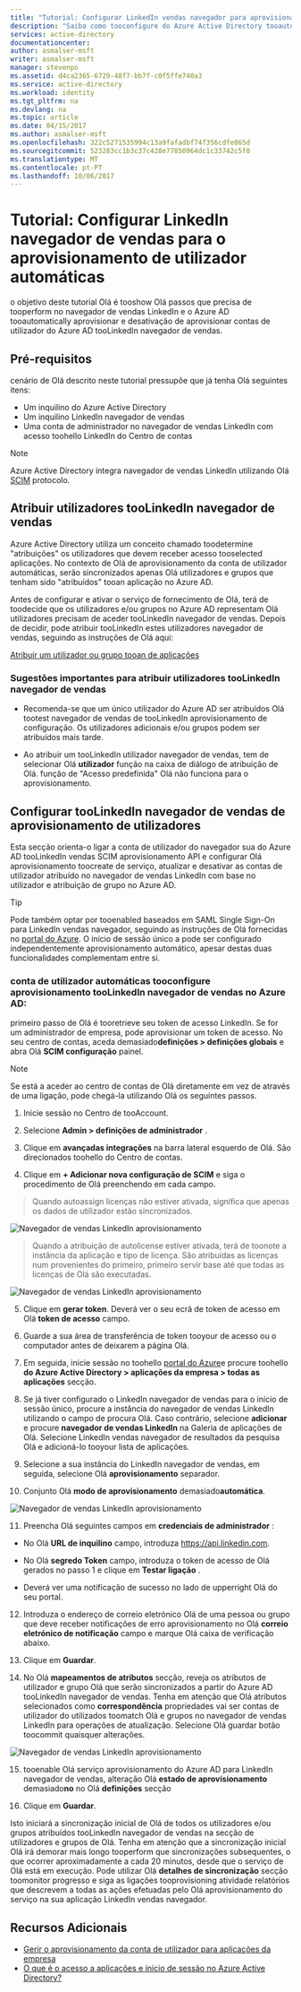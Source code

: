 ```yaml
---
title: "Tutorial: Configurar LinkedIn vendas navegador para aprovisionamento de utilizadores automática no Azure Active Directory | Microsoft Docs"
description: "Saiba como tooconfigure do Azure Active Directory tooautomatically aprovisionar e aprovisionar desativação do utilizador contas tooLinkedIn navegador de vendas."
services: active-directory
documentationcenter: 
author: asmalser-msft
writer: asmalser-msft
manager: stevenpo
ms.assetid: d4ca2365-6729-48f7-bb7f-c0f5ffe740a3
ms.service: active-directory
ms.workload: identity
ms.tgt_pltfrm: na
ms.devlang: na
ms.topic: article
ms.date: 04/15/2017
ms.author: asmalser-msft
ms.openlocfilehash: 322c5271535994c13a9fafadbf74f356cdfe865d
ms.sourcegitcommit: 523283cc1b3c37c428e77850964dc1c33742c5f0
ms.translationtype: MT
ms.contentlocale: pt-PT
ms.lasthandoff: 10/06/2017
---
```

# <a name="tutorial-configuring-linkedin-sales-navigator-for-automatic-user-provisioning"></a>Tutorial: Configurar LinkedIn navegador de vendas para o aprovisionamento de utilizador automáticas


o objetivo deste tutorial Olá é tooshow Olá passos que precisa de tooperform no navegador de vendas LinkedIn e o Azure AD tooautomatically aprovisionar e desativação de aprovisionar contas de utilizador do Azure AD tooLinkedIn navegador de vendas. 

## <a name="prerequisites"></a>Pré-requisitos

cenário de Olá descrito neste tutorial pressupõe que já tenha Olá seguintes itens:

*   Um inquilino do Azure Active Directory
*   Um inquilino LinkedIn navegador de vendas 
*   Uma conta de administrador no navegador de vendas LinkedIn com acesso toohello LinkedIn do Centro de contas

> [!NOTE]
> Azure Active Directory integra navegador de vendas LinkedIn utilizando Olá [SCIM](http://www.simplecloud.info/) protocolo.

## <a name="assigning-users-toolinkedin-sales-navigator"></a>Atribuir utilizadores tooLinkedIn navegador de vendas

Azure Active Directory utiliza um conceito chamado toodetermine "atribuições" os utilizadores que devem receber acesso tooselected aplicações. No contexto de Olá de aprovisionamento da conta de utilizador automáticas, serão sincronizados apenas Olá utilizadores e grupos que tenham sido "atribuídos" tooan aplicação no Azure AD. 

Antes de configurar e ativar o serviço de fornecimento de Olá, terá de toodecide que os utilizadores e/ou grupos no Azure AD representam Olá utilizadores precisam de aceder tooLinkedIn navegador de vendas. Depois de decidir, pode atribuir tooLinkedIn estes utilizadores navegador de vendas, seguindo as instruções de Olá aqui:

[Atribuir um utilizador ou grupo tooan de aplicações](active-directory-coreapps-assign-user-azure-portal.md)

### <a name="important-tips-for-assigning-users-toolinkedin-sales-navigator"></a>Sugestões importantes para atribuir utilizadores tooLinkedIn navegador de vendas

*   Recomenda-se que um único utilizador do Azure AD ser atribuídos Olá tootest navegador de vendas de tooLinkedIn aprovisionamento de configuração. Os utilizadores adicionais e/ou grupos podem ser atribuídos mais tarde.

*   Ao atribuir um tooLinkedIn utilizador navegador de vendas, tem de selecionar Olá **utilizador** função na caixa de diálogo de atribuição de Olá. função de "Acesso predefinida" Olá não funciona para o aprovisionamento.


## <a name="configuring-user-provisioning-toolinkedin-sales-navigator"></a>Configurar tooLinkedIn navegador de vendas de aprovisionamento de utilizadores

Esta secção orienta-o ligar a conta de utilizador do navegador sua do Azure AD tooLinkedIn vendas SCIM aprovisionamento API e configurar Olá aprovisionamento toocreate de serviço, atualizar e desativar as contas de utilizador atribuído no navegador de vendas LinkedIn com base no utilizador e atribuição de grupo no Azure AD.

> [!TIP]
> Pode também optar por tooenabled baseados em SAML Single Sign-On para LinkedIn vendas navegador, seguindo as instruções de Olá fornecidas no [portal do Azure](https://portal.azure.com). O início de sessão único a pode ser configurado independentemente aprovisionamento automático, apesar destas duas funcionalidades complementam entre si.


### <a name="tooconfigure-automatic-user-account-provisioning-toolinkedin-sales-navigator-in-azure-ad"></a>conta de utilizador automáticas tooconfigure aprovisionamento tooLinkedIn navegador de vendas no Azure AD:


primeiro passo de Olá é tooretrieve seu token de acesso LinkedIn. Se for um administrador de empresa, pode aprovisionar um token de acesso. No seu centro de contas, aceda demasiado**definições &gt; definições globais** e abra Olá **SCIM configuração** painel.

> [!NOTE]
> Se está a aceder ao centro de contas de Olá diretamente em vez de através de uma ligação, pode chegá-la utilizando Olá os seguintes passos.

1)  Inicie sessão no Centro de tooAccount.

2)  Selecione **Admin &gt; definições de administrador** .

3)  Clique em **avançadas integrações** na barra lateral esquerdo de Olá. São direcionados toohello do Centro de contas.

4)  Clique em **+ Adicionar nova configuração de SCIM** e siga o procedimento de Olá preenchendo em cada campo.

> Quando autoassign licenças não estiver ativada, significa que apenas os dados de utilizador estão sincronizados.

![Navegador de vendas LinkedIn aprovisionamento](./media/active-directory-saas-linkedinsalesnavigator-provisioning-tutorial/linkedin_1.PNG)

> Quando a atribuição de autolicense estiver ativada, terá de toonote a instância da aplicação e tipo de licença. São atribuídas as licenças num provenientes do primeiro, primeiro servir base até que todas as licenças de Olá são executadas.

![Navegador de vendas LinkedIn aprovisionamento](./media/active-directory-saas-linkedinsalesnavigator-provisioning-tutorial/linkedin_2.PNG)

5)  Clique em **gerar token**. Deverá ver o seu ecrã de token de acesso em Olá **token de acesso** campo.

6)  Guarde a sua área de transferência de token tooyour de acesso ou o computador antes de deixarem a página Olá.

7) Em seguida, inicie sessão no toohello [portal do Azure](https://portal.azure.com)e procure toohello **do Azure Active Directory > aplicações da empresa > todas as aplicações** secção.

8) Se já tiver configurado o LinkedIn navegador de vendas para o início de sessão único, procure a instância do navegador de vendas LinkedIn utilizando o campo de procura Olá. Caso contrário, selecione **adicionar** e procure **navegador de vendas LinkedIn** na Galeria de aplicações de Olá. Selecione LinkedIn vendas navegador de resultados da pesquisa Olá e adicioná-lo tooyour lista de aplicações.

9)  Selecione a sua instância do LinkedIn navegador de vendas, em seguida, selecione Olá **aprovisionamento** separador.

10) Conjunto Olá **modo de aprovisionamento** demasiado**automática**.

![Navegador de vendas LinkedIn aprovisionamento](./media/active-directory-saas-linkedinsalesnavigator-provisioning-tutorial/linkedin_3.PNG)

11)  Preencha Olá seguintes campos em **credenciais de administrador** :

* No Olá **URL de inquilino** campo, introduza https://api.linkedin.com.

* No Olá **segredo Token** campo, introduza o token de acesso de Olá gerados no passo 1 e clique em **Testar ligação** .

* Deverá ver uma notificação de sucesso no lado de upperright Olá do seu portal.

12) Introduza o endereço de correio eletrónico Olá de uma pessoa ou grupo que deve receber notificações de erro aprovisionamento no Olá **correio eletrónico de notificação** campo e marque Olá caixa de verificação abaixo.

13) Clique em **Guardar**. 

14) No Olá **mapeamentos de atributos** secção, reveja os atributos de utilizador e grupo Olá que serão sincronizados a partir do Azure AD tooLinkedIn navegador de vendas. Tenha em atenção que Olá atributos selecionados como **correspondência** propriedades vai ser contas de utilizador do utilizados toomatch Olá e grupos no navegador de vendas LinkedIn para operações de atualização. Selecione Olá guardar botão toocommit quaisquer alterações.

![Navegador de vendas LinkedIn aprovisionamento](./media/active-directory-saas-linkedinsalesnavigator-provisioning-tutorial/linkedin_4.PNG)

15) tooenable Olá serviço aprovisionamento do Azure AD para LinkedIn navegador de vendas, alteração Olá **estado de aprovisionamento** demasiado**no** no Olá **definições** secção

16) Clique em **Guardar**. 

Isto iniciará a sincronização inicial de Olá de todos os utilizadores e/ou grupos atribuídos tooLinkedIn navegador de vendas na secção de utilizadores e grupos de Olá. Tenha em atenção que a sincronização inicial Olá irá demorar mais longo tooperform que sincronizações subsequentes, o que ocorrer aproximadamente a cada 20 minutos, desde que o serviço de Olá está em execução. Pode utilizar Olá **detalhes de sincronização** secção toomonitor progresso e siga as ligações tooprovisioning atividade relatórios que descrevem a todas as ações efetuadas pelo Olá aprovisionamento do serviço na sua aplicação LinkedIn vendas navegador.


## <a name="additional-resources"></a>Recursos Adicionais

* [Gerir o aprovisionamento da conta de utilizador para aplicações da empresa](active-directory-enterprise-apps-manage-provisioning.md)
* [O que é o acesso a aplicações e início de sessão no Azure Active Directory?](active-directory-appssoaccess-whatis.md)

